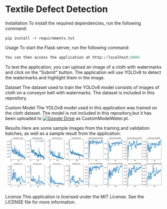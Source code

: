 
# Textile Defect Detection

Installation
To install the required dependencies, run the following command:

```
pip install -r requirements.txt
```

Usage
To start the Flask server, run the following command:


```python app.py
You can then access the application at http://localhost:8000.
```

To test the application, you can upload an image of a cloth with watermarks and click on the "Submit" button. The application will use YOLOv8 to detect the watermarks and highlight them in the image.

Dataset
The dataset used to train the YOLOv8 model consists of images of cloth on a conveyor belt with watermarks. The dataset is included in this repository.

Custom Model
The YOLOv8 model used in this application was trained on the cloth dataset. The model is not included in this repository,but it has been uploaded to [![Google Drive](https://upload.wikimedia.org/wikipedia/commons/thumb/6/6a/Google_Drive_text_logo_grey.png/100px-Google_Drive_text_logo_grey.png)](https://drive.google.com/file/d/1uEna3lt5sW4v_LeBQ2Oi1MhMyz5f5flG/view?usp=sharing) as CustomModelWater.pt.

Results
Here are some sample images from the training and validation batches, as well as a sample result from the application:
![Result](https://raw.githubusercontent.com/TheJagStudio/textile/b06ce15ac3bdc21899b3d8d3ccdef0efd35aa06e/runs/segment/yolov8n_custom/results.png)


License
This application is licensed under the MIT License. See the LICENSE file for more information.
